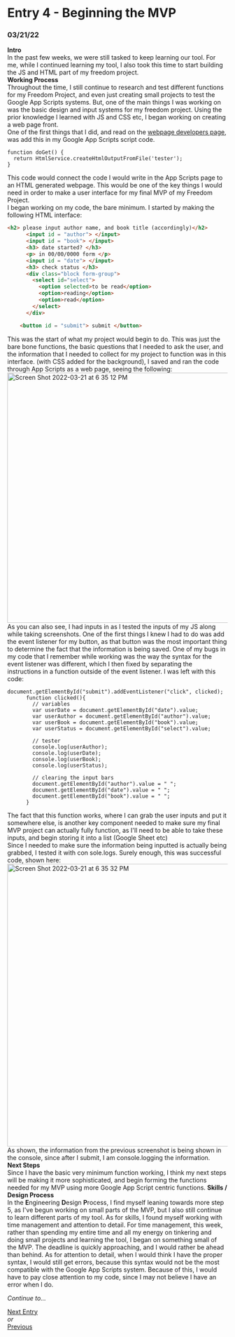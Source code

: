 # Entry 4 - Beginning the MVP
### 03/21/22

**Intro** <br>
In the past few weeks, we were still tasked to keep learning our tool. For me, while I continued learning my tool, I also took this time to start building the JS and HTML part of my freedom project.<br>
**Working Process** <br>
Throughout the time, I still continue to research and test different functions for my Freedom Project, and even just creating small projects to test the Google App Scripts systems. But, one of the main things I was working on was the basic design and input systems for my freedom project. Using the prior knowledge I learned with JS and CSS etc, I began working on creating a web page front. <br>
One of the first things that I did, and read on the [webpage developers page](https://developers.google.com/apps-script/guides/html?hl=en), was add this in my Google App Scripts script code.
```JS
function doGet() {
  return HtmlService.createHtmlOutputFromFile('tester');
}
```
This code would connect the code I would write in the App Scripts page to an HTML generated webpage. This would be one of the key things I would need in order to make a user interface for my final MVP of my Freedom Project. <br>
I began working on my code, the bare minimum. I started by making the following HTML interface:
``` HTML
<h2> please input author name, and book title (accordingly)</h2>
      <input id = "author"> </input>
      <input id = "book"> </input> 
      <h3> date started? </h3>
      <p> in 00/00/0000 form </p>
      <input id = "date"> </input>
      <h3> check status </h3> 
      <div class="block form-group">
        <select id="select">
          <option selected>to be read</option>
          <option>reading</option>
          <option>read</option>
        </select>
      </div>

    <button id = "submit"> submit </button>
```
This was the start of what my project would begin to do. This was just the bare bone functions, the basic questions that I needed to ask the user, and the information that I needed to collect for my project to function was in this interface. (with CSS added for the background), I saved and ran the code through App Scripts as a web page, seeing the following:
<img width="570" alt="Screen Shot 2022-03-21 at 6 35 12 PM" src="https://user-images.githubusercontent.com/73554006/159404316-b1f95d89-bf9f-4e06-b697-fa582cb00420.png"> <br>
As you can also see, I had inputs in as I tested the inputs of my JS along while taking screenshots. One of the first things I knew I had to do was add the event listener for my button, as that button was the most important thing to determine the fact that the information is being saved. One of my bugs in my code that I remember while working was the way the syntax for the event listener was different, which I then fixed by separating the instructions in a function outside of the event listener. I was left with this code:
```JS
document.getElementById("submit").addEventListener("click", clicked);
      function clicked(){
        // variables
        var userDate = document.getElementById("date").value;
        var userAuthor = document.getElementById("author").value;
        var userBook = document.getElementById("book").value;
        var userStatus = document.getElementById("select").value;

        // tester
        console.log(userAuthor);
        console.log(userDate);
        console.log(userBook);
        console.log(userStatus);
        
        // clearing the input bars
        document.getElementById("author").value = " ";
        document.getElementById("date").value = " ";
        document.getElementById("book").value = " ";
      }
```
The fact that this function works, where I can grab the user inputs and put it somewhere else, is another key component needed to make sure my final MVP project can actually fully function, as I'll need to be able to take these inputs, and begin storing it into a list (Google Sheet etc) <br>
Since I needed to make sure the information being inputted is actually being grabbed, I tested it with con
sole.logs. Surely enough, this was successful code, shown here: <br>
<img width="644" alt="Screen Shot 2022-03-21 at 6 35 32 PM" src="https://user-images.githubusercontent.com/73554006/159404826-2cedb55e-5c26-4ac2-8ea1-aa6c5e5ed354.png"> <br>
As shown, the information from the previous screenshot is being shown in the console, since after I submit, I am console.logging the information. <br>
**Next Steps** <br>
Since I have the basic very minimum function working, I think my next steps will be making it more sophisticated, and begin forming the functions needed for my MVP using more Google App Script centric functions. 
**Skills / Design Process** <br>
In the **E**ngineering **D**esign **P**rocess, I find myself leaning towards more step 5, as I've begun working on small parts of the MVP, but I also still continue to learn different parts of my tool. As for skills, I found myself working with time management and attention to detail. For time management, this week, rather than spending my entire time and all my energy on tinkering and doing small projects and learning the tool, I began on something small of the MVP. The deadline is quickly approaching, and I would rather be ahead than behind. As for attention to detail, when I would think I have the proper syntax, I would still get errors, because this syntax would not be the most compatible with the Google App Scripts system. Because of this, I would have to pay close attention to my code, since I may not believe I have an error when I do.  


*Continue to...* 

[Next Entry](entry05.md) <br>
*or* <br>
[Previous](entry03.md)
